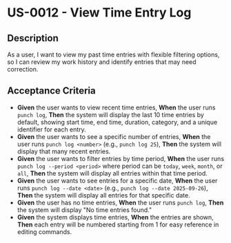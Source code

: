# US-0012 - View Time Entry Log

## Description

As a user, I want to view my past time entries with flexible filtering options, so I can review my work history and identify entries that may need correction.

## Acceptance Criteria

* **Given** the user wants to view recent time entries,
  **When** the user runs `punch log`,
  **Then** the system will display the last 10 time entries by default, showing start time, end time, duration, category, and a unique identifier for each entry.
* **Given** the user wants to see a specific number of entries,
  **When** the user runs `punch log <number>` (e.g., `punch log 25`),
  **Then** the system will display that many recent entries.
* **Given** the user wants to filter entries by time period,
  **When** the user runs `punch log --period <period>` where period can be `today`, `week`, `month`, or `all`,
  **Then** the system will display all entries within that time period.
* **Given** the user wants to see entries for a specific date,
  **When** the user runs `punch log --date <date>` (e.g., `punch log --date 2025-09-26`),
  **Then** the system will display all entries for that specific date.
* **Given** the user has no time entries,
  **When** the user runs `punch log`,
  **Then** the system will display "No time entries found."
* **Given** the system displays time entries,
  **When** the entries are shown,
  **Then** each entry will be numbered starting from 1 for easy reference in editing commands.
